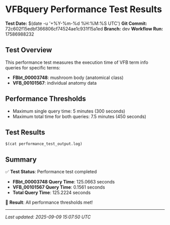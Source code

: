 # VFBquery Performance Test Results

**Test Date:** $(date -u '+%Y-%m-%d %H:%M:%S UTC')
**Git Commit:** 72c602f15edbf366806cf74524ae1c931f15a1ed
**Branch:** dev
**Workflow Run:** 17586988232

## Test Overview

This performance test measures the execution time of VFB term info queries for specific terms:

- **FBbt_00003748**: mushroom body (anatomical class)
- **VFB_00101567**: individual anatomy data

## Performance Thresholds

- Maximum single query time: 5 minutes (300 seconds)
- Maximum total time for both queries: 7.5 minutes (450 seconds)

## Test Results

```
$(cat performance_test_output.log)
```

## Summary

✅ **Test Status**: Performance test completed

- **FBbt_00003748 Query Time**: 125.0663 seconds
- **VFB_00101567 Query Time**: 0.1561 seconds
- **Total Query Time**: 125.2224 seconds

🎉 **Result**: All performance thresholds met!

---
*Last updated: 2025-09-09 15:07:50 UTC*
